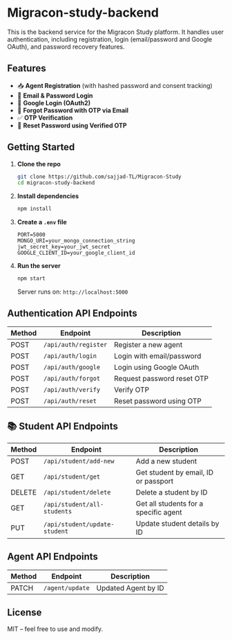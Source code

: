 # Migracon-study-backend

This is the backend service for the Migracon Study platform. It handles user authentication, including registration, login (email/password and Google OAuth), and password recovery features.

## Features

- 📥 **Agent Registration** (with hashed password and consent tracking)
- 🔐 **Email & Password Login**
- 🔁 **Google Login (OAuth2)**
- 📧 **Forgot Password with OTP via Email**
- ✅ **OTP Verification**
- 🔄 **Reset Password using Verified OTP**

## Getting Started

1. **Clone the repo**

   ```bash
   git clone https://github.com/sajjad-TL/Migracon-Study
   cd migracon-study-backend
   ```

2. **Install dependencies**

   ```bash
   npm install
   ```

3. **Create a `.env` file**

   ```env
   PORT=5000
   MONGO_URI=your_mongo_connection_string
   jwt_secret_key=your_jwt_secret
   GOOGLE_CLIENT_ID=your_google_client_id
   ```

4. **Run the server**

   ```bash
   npm start
   ```

   Server runs on: `http://localhost:5000`

## Authentication API Endpoints

| Method | Endpoint             | Description                |
| ------ | -------------------- | -------------------------- |
| POST   | `/api/auth/register` | Register a new agent       |
| POST    | `/api/auth/login`    | Login with email/password  |
| POST   | `/api/auth/google`   | Login using Google OAuth   |
| POST   | `/api/auth/forgot`   | Request password reset OTP |
| POST   | `/api/auth/verify`   | Verify OTP                 |
| POST   | `/api/auth/reset`    | Reset password using OTP   |

## 📚 Student API Endpoints

| Method | Endpoint                      | Description                           |
| ------ | ----------------------------- | ------------------------------------- |
| POST   | `/api/student/add-new`        | Add a new student                     |
| GET    | `/api/student/get`            | Get student by email, ID or passport  |
| DELETE | `/api/student/delete`         | Delete a student by ID                |
| GET    | `/api/student/all-students`   | Get all students for a specific agent |
| PUT    | `/api/student/update-student` | Update student details by ID          |

## Agent API Endpoints

| Method | Endpoint        | Description         |
| ------ | --------------- | ------------------- |
| PATCH  | `/agent/update` | Updated Agent by ID |

## License

MIT – feel free to use and modify.
